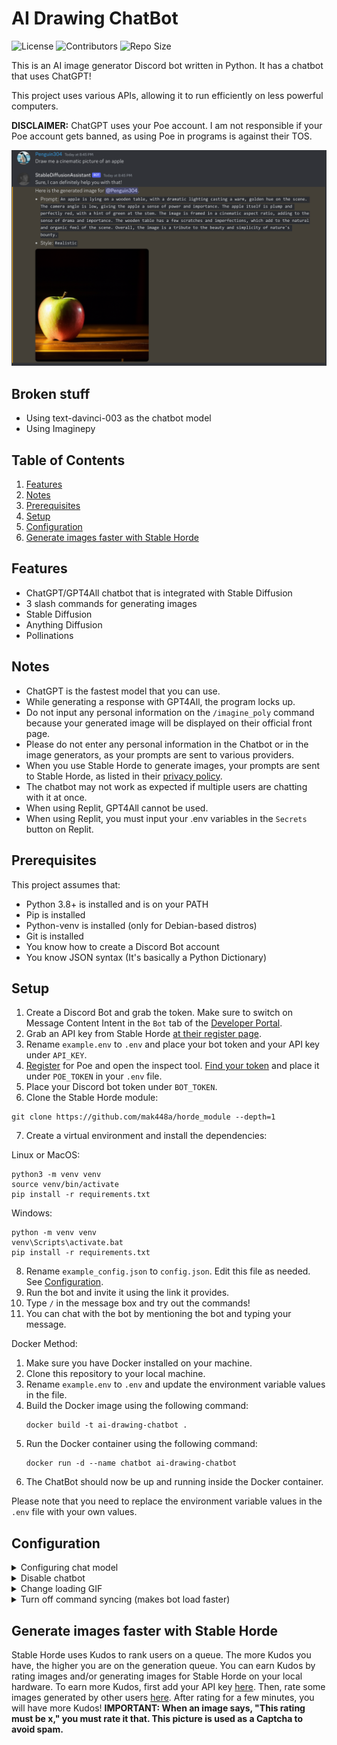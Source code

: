 # AI Drawing ChatBot

![License](https://img.shields.io/github/license/mak448a/Stable-Diffusion-Bot)
![Contributors](https://img.shields.io/github/contributors/mak448a/Stable-Diffusion-Bot)
![Repo Size](https://img.shields.io/github/repo-size/mak448a/Stable-Diffusion-Bot)

This is an AI image generator Discord bot written in Python. It has a chatbot that uses ChatGPT!

This project uses various APIs, allowing it to run efficiently on less powerful computers.

**DISCLAIMER:** ChatGPT uses your Poe account. I am not responsible if your Poe account gets banned, as using Poe in programs is against their TOS.

![Demo](demo.png)

## Broken stuff
- Using text-davinci-003 as the chatbot model
- Using Imaginepy

## Table of Contents
1. [Features](#Features)
2. [Notes](#Notes)
3. [Prerequisites](#Prerequisites)
4. [Setup](#Setup)
5. [Configuration](#Configuration)
6. [Generate images faster with Stable Horde](#Generate-images-faster-with-Stable-Horde)

## Features
- ChatGPT/GPT4All chatbot that is integrated with Stable Diffusion
- 3 slash commands for generating images
- Stable Diffusion
- Anything Diffusion
- Pollinations

## Notes
- ChatGPT is the fastest model that you can use.
- While generating a response with GPT4All, the program locks up.
- Do not input any personal information on the `/imagine_poly` command because your generated image will be displayed on their official front page.
- Please do not enter any personal information in the Chatbot or in the image generators, as your prompts are sent to various providers.
- When you use Stable Horde to generate images, your prompts are sent to Stable Horde, as listed in their [privacy policy](https://stablehorde.net/privacy).
- The chatbot may not work as expected if multiple users are chatting with it at once.
- When using Replit, GPT4All cannot be used.
- When using Replit, you must input your .env variables in the `Secrets` button on Replit.

## Prerequisites
This project assumes that:
- Python 3.8+ is installed and is on your PATH
- Pip is installed
- Python-venv is installed (only for Debian-based distros)
- Git is installed
- You know how to create a Discord Bot account
- You know JSON syntax (It's basically a Python Dictionary)

## Setup
1. Create a Discord Bot and grab the token. Make sure to switch on Message Content Intent in the `Bot` tab of the [Developer Portal](https://discord.com/developers/applications).
2. Grab an API key from Stable Horde [at their register page](https://stablehorde.net/register).
3. Rename `example.env` to `.env` and place your bot token and your API key under `API_KEY`.
4. [Register](https://poe.com) for Poe and open the inspect tool. [Find your token](https://github.com/ading2210/poe-api#finding-your-token) and place it under `POE_TOKEN` in your `.env` file.
5. Place your Discord bot token under `BOT_TOKEN`.
6. Clone the Stable Horde module:
```shell
git clone https://github.com/mak448a/horde_module --depth=1
```
7. Create a virtual environment and install the dependencies:

Linux or MacOS:
```shell
python3 -m venv venv
source venv/bin/activate
pip install -r requirements.txt
```

Windows:
```shell
python -m venv venv
venv\Scripts\activate.bat
pip install -r requirements.txt
```
8. Rename `example_config.json` to `config.json`. Edit this file as needed. See [Configuration](#Configuration).
9. Run the bot and invite it using the link it provides.
10. Type `/` in the message box and try out the commands!
11. You can chat with the bot by mentioning the bot and typing your message.

Docker Method:
1. Make sure you have Docker installed on your machine.
2. Clone this repository to your local machine.
3. Rename `example.env` to `.env` and update the environment variable values in the file.
4. Build the Docker image using the following command:
   ```shell
   docker build -t ai-drawing-chatbot .
   ```
5. Run the Docker container using the following command:
   ```shell
   docker run -d --name chatbot ai-drawing-chatbot
   ```
6. The ChatBot should now be up and running inside the Docker container.

Please note that you need to replace the environment variable values in the `.env` file with your own values.

## Configuration
<details><summary>Configuring chat model</summary>

Go to `config.json` and set the value of the key `"model"` to the desired model.

**Available Models**
- ChatGPT
- GPT4All
- text-davinci-003

The model name must be written exactly as listed here.
When using ChatGPT, you must sign up for a Poe account.

When you are done, the edited line should look like this:
```json
"model": "ChatGPT",
```
</details>
<details><summary>Disable chatbot</summary>

Go to `config.json` and set the value of the key `"chatbot"` to `false`.

It should look like this:
```json
"chatbot": false,
```
</details>
<details><summary>Change loading GIF</summary>

Go to `config.json` and set the value of the key `"loading_gif"` to the URL of your preferred GIF from Tenor.

It should look like this:
```json
"loading_gif": "https://tenor.com/your/favorite/loading/gif",
```
</details>
<details><summary>Turn off command syncing (makes bot load faster)</summary>

Go to `config.json` and set the value of the key `"sync"` to `false`.

It should look like this:
```json
"sync": false
```
</details>

## Generate images faster with Stable Horde
Stable Horde uses Kudos to rank users on a queue. The more Kudos you have, the higher you are on the generation queue.
You can earn Kudos by rating images and/or generating images for Stable Horde on your local hardware.
To earn more Kudos, first add your API key [here](https://tinybots.net/artbot/settings).
Then, rate some images generated by other users [here](https://tinybots.net/artbot/rate).
After rating for a few minutes, you will have more Kudos!
**IMPORTANT: When an image says, "This rating must be x," you must rate it that. This picture is used as a Captcha to avoid spam.**
